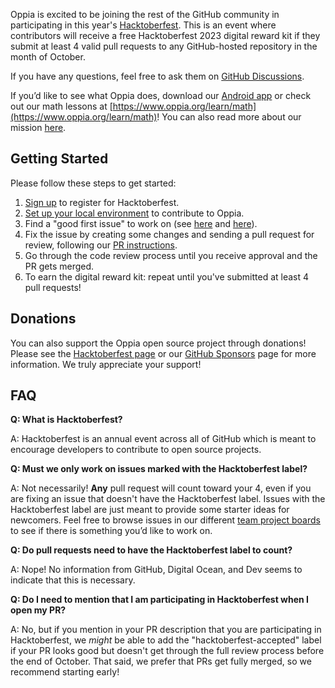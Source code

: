 Oppia is excited to be joining the rest of the GitHub community in participating in this year's [Hacktoberfest](https://hacktoberfest.digitalocean.com/). This is an event where contributors will receive a free Hacktoberfest 2023 digital reward kit if they submit at least 4 valid pull requests to any GitHub-hosted repository in the month of October.

If you have any questions, feel free to ask them on [GitHub Discussions](https://github.com/oppia/oppia/discussions).

If you’d like to see what Oppia does, download our [Android app](https://play.google.com/store/apps/details?id=org.oppia.android) or check out our math lessons at [https://www.oppia.org/learn/math](https://www.oppia.org/learn/math)! You can also read more about our mission [here](https://github.com/oppia/oppia/wiki/Oppia's-Mission).

## Getting Started

Please follow these steps to get started:

1. [Sign up](https://hacktoberfest.com/register/) to register for Hacktoberfest.
2. [Set up your local environment](https://github.com/oppia/oppia/wiki/Contributing-code-to-Oppia#setting-things-up) to contribute to Oppia.
3. Find a "good first issue" to work on (see [here](https://github.com/oppia/oppia/wiki/Contributing-code-to-Oppia#finding-something-to-do) and [here](https://github.com/oppia/oppia/issues?q=is%3Aopen+is%3Aissue+label%3A%22good+first+issue%22+no%3Aassignee)).
4. Fix the issue by creating some changes and sending a pull request for review, following our [PR instructions](https://github.com/oppia/oppia/wiki/Make-a-pull-request).
5. Go through the code review process until you receive approval and the PR gets merged.
6. To earn the digital reward kit: repeat until you've submitted at least 4 pull requests!

## Donations

You can also support the Oppia open source project through donations! Please see the [Hacktoberfest page](https://hacktoberfest.com/donate/) or our [GitHub Sponsors](https://github.com/sponsors/oppia) page for more information. We truly appreciate your support!

## FAQ

**Q: What is Hacktoberfest?**

A: Hacktoberfest is an annual event across all of GitHub which is meant to encourage developers to contribute to open source projects.

**Q: Must we only work on issues marked with the Hacktoberfest label?**

A: Not necessarily! **Any** pull request will count toward your 4, even if you are fixing an issue that doesn't have the Hacktoberfest label. Issues with the Hacktoberfest label are just meant to provide some starter ideas for newcomers. Feel free to browse issues in our different [team project boards](https://github.com/oppia/oppia/projects?query=is%3Aopen) to see if there is something you’d like to work on.

**Q: Do pull requests need to have the Hacktoberfest label to count?**

A: Nope! No information from GitHub, Digital Ocean, and Dev seems to indicate that this is necessary.

**Q: Do I need to mention that I am participating in Hacktoberfest when I open my PR?**

A: No, but if you mention in your PR description that you are participating in Hacktoberfest, we *might* be able to add the "hacktoberfest-accepted" label if your PR looks good but doesn't get through the full review process before the end of October. That said, we prefer that PRs get fully merged, so we recommend starting early!
